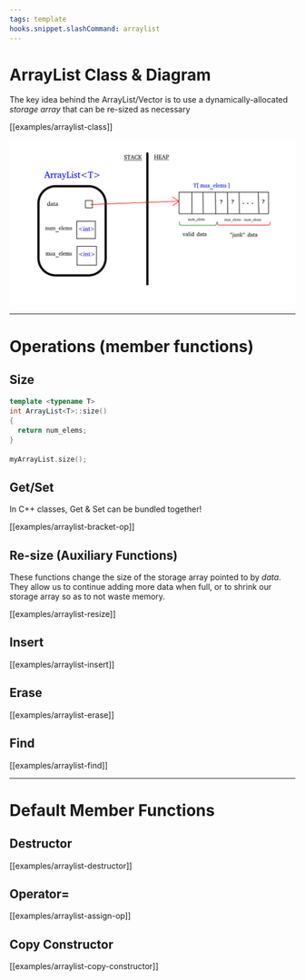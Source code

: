 ```yaml
---
tags: template
hooks.snippet.slashCommand: arraylist
---
```



# ArrayList Class & Diagram

The key idea behind the ArrayList/Vector is to use a dynamically-allocated _storage array_ that can be re-sized as necessary

[[examples/arraylist-class]]


![class diagram](img/arrlist-diagram.png)


---

# Operations (member functions)

## Size

```c++
template <typename T>
int ArrayList<T>::size()
{
  return num_elems;
}

myArrayList.size();
```


## Get/Set

In C++ classes, Get & Set can be bundled together!

[[examples/arraylist-bracket-op]]


## Re-size (Auxiliary Functions)

These functions change the size of the storage array pointed to by _data_. They allow us to continue adding more data when full, or to shrink our storage array so as to not waste memory.

[[examples/arraylist-resize]]



## Insert

[[examples/arraylist-insert]]


## Erase

[[examples/arraylist-erase]]



## Find

[[examples/arraylist-find]]



---

# Default Member Functions

## Destructor

[[examples/arraylist-destructor]]

## Operator=

[[examples/arraylist-assign-op]]

## Copy Constructor

[[examples/arraylist-copy-constructor]]